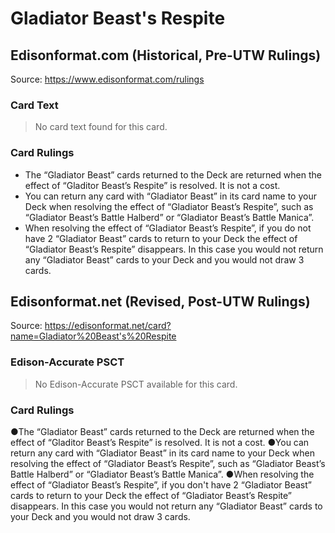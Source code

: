 # Gladiator Beast's Respite

## Edisonformat.com (Historical, Pre-UTW Rulings)

Source: https://www.edisonformat.com/rulings

### Card Text

> No card text found for this card.

### Card Rulings

*   The “Gladiator Beast” cards returned to the Deck are returned when the effect of “Gladitor Beast’s Respite” is resolved. It is not a cost.
*   You can return any card with “Gladiator Beast” in its card name to your Deck when resolving the effect of “Gladiator Beast’s Respite”, such as “Gladiator Beast’s Battle Halberd” or “Gladiator Beast’s Battle Manica”.
*   When resolving the effect of “Gladiator Beast’s Respite”, if you do not have 2 “Gladiator Beast” cards to return to your Deck the effect of “Gladiator Beast’s Respite” disappears. In this case you would not return any “Gladiator Beast” cards to your Deck and you would not draw 3 cards.

## Edisonformat.net (Revised, Post-UTW Rulings)

Source: https://edisonformat.net/card?name=Gladiator%20Beast's%20Respite

### Edison-Accurate PSCT

> No Edison-Accurate PSCT available for this card.

### Card Rulings

●The “Gladiator Beast” cards returned to the Deck are returned when the effect of “Gladitor Beast’s Respite” is resolved. It is not a cost.
●You can return any card with “Gladiator Beast” in its card name to your Deck when resolving the effect of “Gladiator Beast’s Respite”, such as “Gladiator Beast’s Battle Halberd” or “Gladiator Beast’s Battle Manica”.
●When resolving the effect of “Gladiator Beast’s Respite”, if you don't have 2 “Gladiator Beast” cards to return to your Deck the effect of “Gladiator Beast’s Respite” disappears. In this case you would not return any “Gladiator Beast” cards to your Deck and you would not draw 3 cards.
            